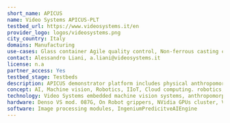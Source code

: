 ```yaml
---
short_name: APICUS
name: Video Systems APICUS-PLT
testbed_url: https://www.videosystems.it/en
provider_logo: logos/videosystems.png
city_country: Italy
domains: Manufacturing
use-cases: Glass container Agile quality control, Non-ferrous casting components quality control, mechanical parts surface quality control
contact: Alessandro Liani, a.liani@videosystems.it
license: n.a
partner_access: Yes
testbed_stage: Testbeds
description: APICUS demonstrator platform includes physical anthropomorphic robot equipped with a set of machine vision systems dedicated to quality control tasks. The demonstrator uses machine vision technologies powered by deep-learning engine to quality control task of components manipulated by the robot. The pilot demonstrates integration of edge and cloud technologies that uses IIoT to share information for complex Agile manufacturing scenarios simulation. The station is connected to Cloud-based AI learning system based on Docker technology and NVidia GPUs accelerations. Different pilots are ready to test on various manufacturing sectors (Hollow Glass, high precision mechanical, foundry, furniture, field of household appliances, automotive.
concept: AI, Machine vision, Robotics, IIoT, Cloud computing. robotics, edge computing, embedded systems
technology: Video Systems embedded machine vision systems, anthropomorphic robot, GPUs cluster
hardware: Denso VS mod. 087G, On Robot grippers, NVidia GPUs cluster, Video Systems embedded vision devices, Video Systems stereo vision unit, photometric based surface quality control unit
software: Image processing modules, IngeniumPredicitveAIEngine
---
```

